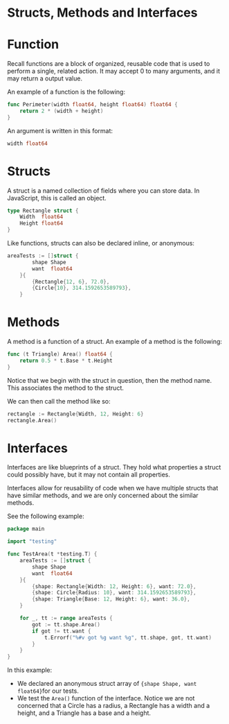 # Structs, Methods and Interfaces

# Function

Recall functions are a block of organized, reusable code that is used to perform a single, related action. It may accept 0 to many arguments, and it may return a output value.

An example of a function is the following:

```go
func Perimeter(width float64, height float64) float64 {
	return 2 * (width + height)
}
```

An argument is written in this format:

```go
width float64
```

# Structs

A struct is a named collection of fields where you can store data. In JavaScript, this is called an object.

```go
type Rectangle struct {
	Width  float64
	Height float64
}
```

Like functions, structs can also be declared inline, or anonymous:

```go
areaTests := []struct {
		shape Shape
		want  float64
	}{
		{Rectangle{12, 6}, 72.0},
		{Circle{10}, 314.1592653589793},
	}
```

# Methods

A method is a function of a struct. An example of a method is the following:

```go
func (t Triangle) Area() float64 {
	return 0.5 * t.Base * t.Height
}
```

Notice that we begin with the struct in question, then the method name. This associates the method to the struct.

We can then call the method like so:

```go
rectangle := Rectangle{Width, 12, Height: 6}
rectangle.Area()
```

# Interfaces

Interfaces are like blueprints of a struct. They hold what properties a struct could possibly have, but it may not contain all properties.

Interfaces allow for reusability of code when we have multiple structs that have similar methods, and we are only concerned about the similar methods.

See the following example:

```go
package main

import "testing"

func TestArea(t *testing.T) {
	areaTests := []struct {
		shape Shape
		want  float64
	}{
		{shape: Rectangle{Width: 12, Height: 6}, want: 72.0},
		{shape: Circle{Radius: 10}, want: 314.1592653589793},
		{shape: Triangle{Base: 12, Height: 6}, want: 36.0},
	}

	for _, tt := range areaTests {
		got := tt.shape.Area()
		if got != tt.want {
			t.Errorf("%#v got %g want %g", tt.shape, got, tt.want)
		}
	}
}

```

In this example:

- We declared an anonymous struct array of `{shape Shape, want float64}`for our tests.
- We test the `Area()` function of the interface. Notice we are not concerned that a Circle has a radius, a Rectangle has a width and a height, and a Triangle has a base and a height.
